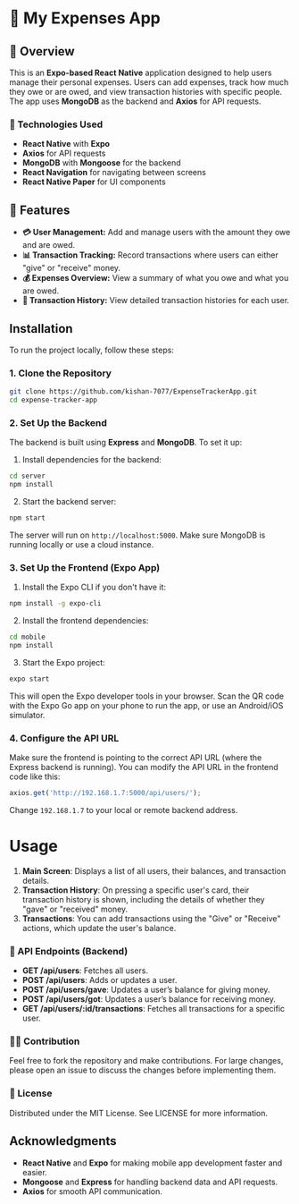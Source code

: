 # 📱 My Expenses App

## 🚀 Overview
This is an **Expo-based React Native** application designed to help users manage their personal expenses. Users can add expenses, track how much they owe or are owed, and view transaction histories with specific people. The app uses **MongoDB** as the backend and **Axios** for API requests.

### 🔧 Technologies Used
- **React Native** with **Expo**
- **Axios** for API requests
- **MongoDB** with **Mongoose** for the backend
- **React Navigation** for navigating between screens
- **React Native Paper** for UI components

## 📱 Features
- **💳 User Management:** Add and manage users with the amount they owe and are owed.
- **📊 Transaction Tracking:** Record transactions where users can either "give" or "receive" money.
- **💰 Expenses Overview:** View a summary of what you owe and what you are owed.
- **📝 Transaction History:** View detailed transaction histories for each user.

## Installation

To run the project locally, follow these steps:

### 1. Clone the Repository

```bash
git clone https://github.com/kishan-7077/ExpenseTrackerApp.git
cd expense-tracker-app
```

### 2. Set Up the Backend

The backend is built using **Express** and **MongoDB**. To set it up:

1. Install dependencies for the backend:

```bash
cd server
npm install
```

2. Start the backend server:

```bash
npm start
```

The server will run on `http://localhost:5000`. Make sure MongoDB is running locally or use a cloud instance.

### 3. Set Up the Frontend (Expo App)

1. Install the Expo CLI if you don't have it:

```bash
npm install -g expo-cli
```

2. Install the frontend dependencies:

```bash
cd mobile
npm install
```

3. Start the Expo project:

```bash
expo start
```

This will open the Expo developer tools in your browser. Scan the QR code with the Expo Go app on your phone to run the app, or use an Android/iOS simulator.

### 4. Configure the API URL

Make sure the frontend is pointing to the correct API URL (where the Express backend is running). You can modify the API URL in the frontend code like this:

```js
axios.get('http://192.168.1.7:5000/api/users/');
```

Change `192.168.1.7` to your local or remote backend address.

# Usage

1. **Main Screen**: Displays a list of all users, their balances, and transaction details.
2. **Transaction History**: On pressing a specific user's card, their transaction history is shown, including the details of whether they "gave" or "received" money.
3. **Transactions**: You can add transactions using the "Give" or "Receive" actions, which update the user's balance.

### 🔄 API Endpoints (Backend)

- **GET /api/users**: Fetches all users.
- **POST /api/users**: Adds or updates a user.
- **POST /api/users/gave**: Updates a user’s balance for giving money.
- **POST /api/users/got**: Updates a user’s balance for receiving money.
- **GET /api/users/:id/transactions**: Fetches all transactions for a specific user.

### 👩‍💻 Contribution

Feel free to fork the repository and make contributions. For large changes, please open an issue to discuss the changes before implementing them.

### 📝 License

Distributed under the MIT License. See LICENSE for more information.

## Acknowledgments

- **React Native** and **Expo** for making mobile app development faster and easier.
- **Mongoose** and **Express** for handling backend data and API requests.
- **Axios** for smooth API communication.

